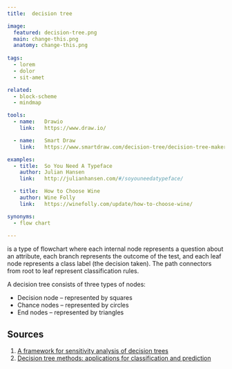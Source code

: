 ```yaml
---
title:  decision tree

image:
  featured: decision-tree.png
  main: change-this.png
  anatomy: change-this.png
  
tags:
  - lorem
  - dolor
  - sit-amet

related:
  - block-scheme
  - mindmap

tools:
  - name:   Drawio
    link:   https://www.draw.io/

  - name:   Smart Draw
    link:   https://www.smartdraw.com/decision-tree/decision-tree-maker.htm

examples:
  - title:  So You Need A Typeface
    author: Julian Hansen
    link:   http://julianhansen.com/#/soyouneedatypeface/

  - title:  How to Choose Wine
    author: Wine Folly
    link:   https://winefolly.com/update/how-to-choose-wine/

synonyms:
  - flow chart
  
---
```


is a type of flowchart where each internal node represents a question about an attribute, each branch represents the outcome of the test, and each leaf node represents a class label (the decision taken). The path connectors from root to leaf represent classification rules. 

<!--more-->

A decision tree consists of three types of nodes:
- Decision node – represented by squares
- Chance nodes –  represented by circles
- End nodes – represented by triangles

## Sources
1. [A framework for sensitivity analysis of decision trees](https://link.springer.com/article/10.1007%2Fs10100-017-0479-6)
2. [Decision tree methods: applications for classification and prediction](https://www.ncbi.nlm.nih.gov/pmc/articles/PMC4466856/)
